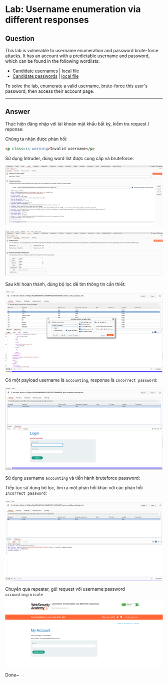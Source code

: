 # Lab: Username enumeration via different responses

## Question

This lab is vulnerable to username enumeration and password brute-force attacks. It has an account with a predictable username and password, which can be found in the following wordlists:

- [Candidate usernames](https://portswigger.net/web-security/authentication/auth-lab-usernames) | [local file](../Authentication_lab_usernames.txt)
- [Candidate passwords](https://portswigger.net/web-security/authentication/auth-lab-passwords) | [local file](../Authentication_lab_passwords.txt)

To solve the lab, enumerate a valid username, brute-force this user's password, then access their account page.

---

## Answer

Thực hiện đăng nhập với tài khoản mật khẩu bất kỳ, kiểm tra request / reponse:

Chúng ta nhận được phản hồi:

```html
<p class=is-warning>Invalid username</p>
```

Sử dụng Intruder, dùng word list được cung cấp và bruteforce:

![](images/1731171576219.png)

![](images/1731171630599.png)

Sau khi hoàn thành, dùng bộ lọc để tìm thông tin cần thiết:

![](images/1731171747081.png)

Có một payload username là `accounting`, response là `Incorrect password`:

![](images/1731171824650.png)

Sử dụng username `accounting` và tiến hành bruteforce password:

Tiếp tục sử dụng bộ lọc, tìm ra một phản hồi khác với các phản hồi `Incorrect password`:

![](images/1731171984622.png)

Chuyển qua repeater, gửi request với username:password `accounting:nicole`

![](images/1731172115774.png)

Done~
